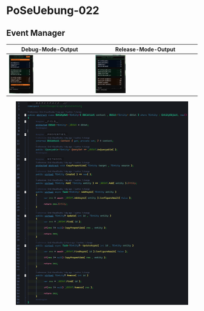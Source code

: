 # PoSeUebung-022
## Event Manager

<div align="center">

  | Debug-Mode-Output | Release-Mode-Output |
  |--|--|
  | <img src="/img/event-manager-conapp.png" alt="ConApp" width=30%> | <img src="/img/release.png" alt="ConApp-Release" width=30%> | 

  <img src="/img/generic-entityset.png" alt="generic Entity Set" width=90%>
</div>

